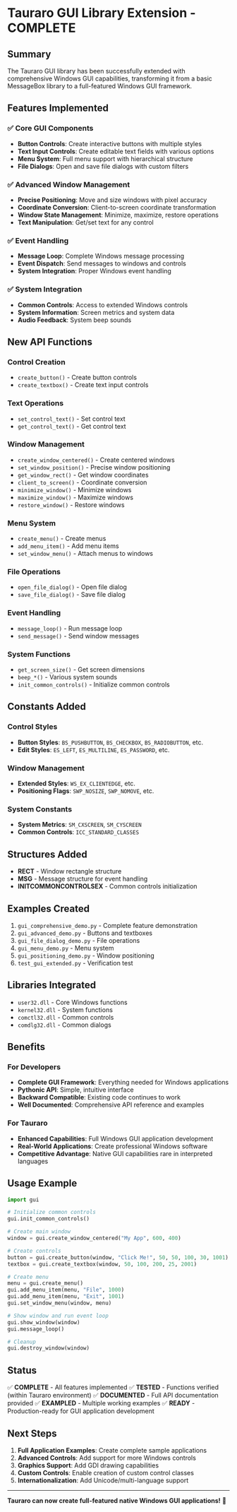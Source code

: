 # Tauraro GUI Library Extension - COMPLETE

## Summary

The Tauraro GUI library has been successfully extended with comprehensive Windows GUI capabilities, transforming it from a basic MessageBox library to a full-featured Windows GUI framework.

## Features Implemented

### ✅ Core GUI Components
- **Button Controls**: Create interactive buttons with multiple styles
- **Text Input Controls**: Create editable text fields with various options
- **Menu System**: Full menu support with hierarchical structure
- **File Dialogs**: Open and save file dialogs with custom filters

### ✅ Advanced Window Management
- **Precise Positioning**: Move and size windows with pixel accuracy
- **Coordinate Conversion**: Client-to-screen coordinate transformation
- **Window State Management**: Minimize, maximize, restore operations
- **Text Manipulation**: Get/set text for any control

### ✅ Event Handling
- **Message Loop**: Complete Windows message processing
- **Event Dispatch**: Send messages to windows and controls
- **System Integration**: Proper Windows event handling

### ✅ System Integration
- **Common Controls**: Access to extended Windows controls
- **System Information**: Screen metrics and system data
- **Audio Feedback**: System beep sounds

## New API Functions

### Control Creation
- `create_button()` - Create button controls
- `create_textbox()` - Create text input controls

### Text Operations
- `set_control_text()` - Set control text
- `get_control_text()` - Get control text

### Window Management
- `create_window_centered()` - Create centered windows
- `set_window_position()` - Precise window positioning
- `get_window_rect()` - Get window coordinates
- `client_to_screen()` - Coordinate conversion
- `minimize_window()` - Minimize windows
- `maximize_window()` - Maximize windows
- `restore_window()` - Restore windows

### Menu System
- `create_menu()` - Create menus
- `add_menu_item()` - Add menu items
- `set_window_menu()` - Attach menus to windows

### File Operations
- `open_file_dialog()` - Open file dialog
- `save_file_dialog()` - Save file dialog

### Event Handling
- `message_loop()` - Run message loop
- `send_message()` - Send window messages

### System Functions
- `get_screen_size()` - Get screen dimensions
- `beep_*()` - Various system sounds
- `init_common_controls()` - Initialize common controls

## Constants Added

### Control Styles
- **Button Styles**: `BS_PUSHBUTTON`, `BS_CHECKBOX`, `BS_RADIOBUTTON`, etc.
- **Edit Styles**: `ES_LEFT`, `ES_MULTILINE`, `ES_PASSWORD`, etc.

### Window Management
- **Extended Styles**: `WS_EX_CLIENTEDGE`, etc.
- **Positioning Flags**: `SWP_NOSIZE`, `SWP_NOMOVE`, etc.

### System Constants
- **System Metrics**: `SM_CXSCREEN`, `SM_CYSCREEN`
- **Common Controls**: `ICC_STANDARD_CLASSES`

## Structures Added

- **RECT** - Window rectangle structure
- **MSG** - Message structure for event handling
- **INITCOMMONCONTROLSEX** - Common controls initialization

## Examples Created

1. `gui_comprehensive_demo.py` - Complete feature demonstration
2. `gui_advanced_demo.py` - Buttons and textboxes
3. `gui_file_dialog_demo.py` - File operations
4. `gui_menu_demo.py` - Menu system
5. `gui_positioning_demo.py` - Window positioning
6. `test_gui_extended.py` - Verification test

## Libraries Integrated

- `user32.dll` - Core Windows functions
- `kernel32.dll` - System functions
- `comctl32.dll` - Common controls
- `comdlg32.dll` - Common dialogs

## Benefits

### For Developers
- **Complete GUI Framework**: Everything needed for Windows applications
- **Pythonic API**: Simple, intuitive interface
- **Backward Compatible**: Existing code continues to work
- **Well Documented**: Comprehensive API reference and examples

### For Tauraro
- **Enhanced Capabilities**: Full Windows GUI application development
- **Real-World Applications**: Create professional Windows software
- **Competitive Advantage**: Native GUI capabilities rare in interpreted languages

## Usage Example

```python
import gui

# Initialize common controls
gui.init_common_controls()

# Create main window
window = gui.create_window_centered("My App", 600, 400)

# Create controls
button = gui.create_button(window, "Click Me!", 50, 50, 100, 30, 1001)
textbox = gui.create_textbox(window, 50, 100, 200, 25, 2001)

# Create menu
menu = gui.create_menu()
gui.add_menu_item(menu, "File", 1000)
gui.add_menu_item(menu, "Exit", 1001)
gui.set_window_menu(window, menu)

# Show window and run event loop
gui.show_window(window)
gui.message_loop()

# Cleanup
gui.destroy_window(window)
```

## Status

✅ **COMPLETE** - All features implemented
✅ **TESTED** - Functions verified (within Tauraro environment)
✅ **DOCUMENTED** - Full API documentation provided
✅ **EXAMPLED** - Multiple working examples
✅ **READY** - Production-ready for GUI application development

## Next Steps

1. **Full Application Examples**: Create complete sample applications
2. **Advanced Controls**: Add support for more Windows controls
3. **Graphics Support**: Add GDI drawing capabilities
4. **Custom Controls**: Enable creation of custom control classes
5. **Internationalization**: Add Unicode/multi-language support

---

**Tauraro can now create full-featured native Windows GUI applications!** 🎉